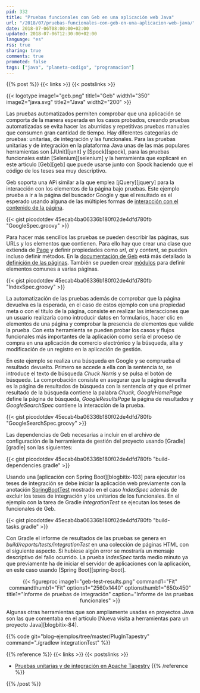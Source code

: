 ```yaml
---
pid: 332
title: "Pruebas funcionales con Geb en una aplicación web Java"
url: "/2018/07/pruebas-funcionales-con-geb-en-una-aplicacion-web-java/"
date: 2018-07-06T08:00:00+02:00
updated: 2018-07-06T12:30:00+02:00
language: "es"
rss: true
sharing: true
comments: true
promoted: false
tags: ["java", "planeta-codigo", "programacion"]
---
```


{{% post %}}
{{< links >}}
{{< postslinks >}}

{{< logotype image1="geb.png" title1="Geb" width1="350" image2="java.svg" title2="Java" width2="200" >}}

Las pruebas automatizados permiten comprobar que una aplicación se comporta de la manera esperada en los casos probados, creando pruebas automatizadas se evita hacer las aburridas y repetitivas pruebas manuales que consumen gran cantidad de tiempo. Hay diferentes categorías de pruebas: unitarias, de integración y las funcionales. Para las pruebas unitarias y de integración en la plataforma Java unas de las más populares herramientas son [JUnit][junit] y [Spock][spock], para las pruebas funcionales están [Selenium][selenium] y la herramienta que explicaré en este artículo [Geb][geb] que puede usarse junto con Spock haciendo que el código de los teses sea muy descriptivo.

Geb soporta una APi similar a la que emplea [jQuery][jquery] para la interacción con los elementos de la página bajo pruebas. Este ejemplo prueba a ir a la página del buscador Google y que el resultado es el esperado usando alguna de las múltiples formas de [interacción con el contenido de la página](http://www.gebish.org/manual/current/#navigator).

{{< gist picodotdev 45ecab4ba06336b180f02de4dfd780fb "GoogleSpec.groovy" >}}

Para hacer más sencillos las pruebas se pueden describir las páginas, sus URLs y los elementos que contienen. Para ello hay que crear una clase que extienda de [Page](http://www.gebish.org/manual/current/api/geb/Page.html) y definir propiedades como _url_, _at_ y _content_, se pueden incluso definir métodos. En la [documentación de Geb](http://www.gebish.org/manual/current/) está más detallado la [definición de las páginas](http://www.gebish.org/manual/current/#pages). También se pueden crear [módulos](http://www.gebish.org/manual/current/#modules) para definir elementos comunes a varias páginas.

{{< gist picodotdev 45ecab4ba06336b180f02de4dfd780fb "IndexSpec.groovy" >}}

La automatización de las pruebas además de comprobar que la página devuelva es la esperada, en el caso de estos ejemplo con una propiedad meta o con el título de la página, consiste en realizar las interacciones que un usuario realizaría como introducir datos en formularios, hacer clic en elementos de una página y comprobar la presencia de elementos que valide la prueba. Con esta herramienta se pueden probar los casos y flujos funcionales más importantes de la aplicación como sería el proceso de compra en una aplicación de comercio electrónico y la búsqueda, alta y modificación de un registro en la aplicación de gestión.

En este ejemplo se realiza una búsqueda en Google y se comprueba el resultado devuelto. Primero se accede a ella con la sentencia _to_, se introduce el texto de búsqueda _Chuck Norris_ y se pulsa el botón de búsqueda. La comprobación consiste en asegurar que la página devuelta es la página de resultados de búsqueda con la sentencia _at_ y que el primer resultado de la búsqueda contiene la palabra _Chuck_, _GoogleHomePage_ define la página de búsqueda, _GoogleResultsPage_ la página de resultados y _GoogleSearchSpec_ contiene la interacción de la prueba.

{{< gist picodotdev 45ecab4ba06336b180f02de4dfd780fb "GoogleSearchSpec.groovy" >}}

Las dependencias de Geb necesarias a incluir en el archivo de configuración de la herramienta de gestión del proyecto usando [Gradle][gradle] son las siguientes:

{{< gist picodotdev 45ecab4ba06336b180f02de4dfd780fb "build-dependencies.gradle" >}}

Usando una [aplicación con Spring Boot][blogbitix-103] para ejecutar los teses de integración se debe iniciar la aplicación web previamente con la anotación [SpringBootTest](https://docs.spring.io/spring-boot/docs/current/api/org/springframework/boot/test/context/SpringBootTest.html) mostrado en el caso _IndexSpec_ además de excluir los teses de integración y los unitarios de los funcionales. En el ejemplo con la tarea de Gradle _integrationTest_ se ejecutan los teses de funcionales de Geb.

{{< gist picodotdev 45ecab4ba06336b180f02de4dfd780fb "build-tasks.gradle" >}}

Con Gradle el informe de resultados de las pruebas se genera en _build/reports/tests/integrationTest_ en una colección de páginas HTML con el siguiente aspecto. Si hubiese algún error se mostraría un mensaje descriptivo del fallo ocurrido. La prueba _IndexSpec_ tarda medio minuto ya que previamente ha de iniciar el servidor de aplicaciones con la aplicación, en este caso usando [Spring Boot][spring-boot].

<div class="media" style="text-align: center;">
    {{< figureproc
        image1="geb-test-results.png" command1="Fit" commandthumb1="Fit" options1="2560x1440" optionsthumb1="650x450" title1="Informe de pruebas de integración"
        caption="Informe de las pruebas funcionales" >}}
</div>

Algunas otras herramientas que son ampliamente usadas en proyectos Java son las que comentaba en el artículo [Nueva visita a herramientas para un proyecto Java][blogbitix-84].

{{% code git="blog-ejemplos/tree/master/PlugInTapestry" command="./gradlew integrationTest" %}}

{{% reference %}}
{{< links >}}
{{< postslinks >}}
* [Pruebas unitarias y de integración en Apache Tapestry](http://elblogdepicodev.blogspot.com.es/2013/06/pruebas-unitarias-y-de-integracion-en-apache-tapestry.html)
{{% /reference %}}

{{% /post %}}
